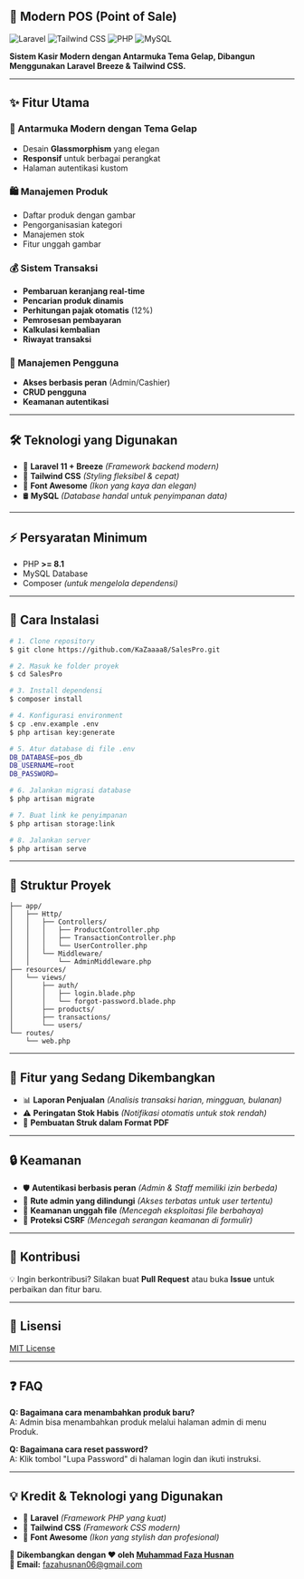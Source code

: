 ## 🚀 Modern POS (Point of Sale) 

![Laravel](https://img.shields.io/badge/Laravel-11-red?style=flat-square&logo=laravel) ![Tailwind CSS](https://img.shields.io/badge/Tailwind_CSS-3-blue?style=flat-square&logo=tailwind-css) ![PHP](https://img.shields.io/badge/PHP-%3E%3D8.1-purple?style=flat-square&logo=php) ![MySQL](https://img.shields.io/badge/MySQL-Database-blue?style=flat-square&logo=mysql)

**Sistem Kasir Modern dengan Antarmuka Tema Gelap, Dibangun Menggunakan Laravel Breeze & Tailwind CSS.**

---

## ✨ Fitur Utama

### 🎨 Antarmuka Modern dengan Tema Gelap
- Desain **Glassmorphism** yang elegan
- **Responsif** untuk berbagai perangkat
- Halaman autentikasi kustom

### 🛍️ Manajemen Produk
- Daftar produk dengan gambar
- Pengorganisasian kategori
- Manajemen stok
- Fitur unggah gambar

### 💰 Sistem Transaksi
- **Pembaruan keranjang real-time**
- **Pencarian produk dinamis**
- **Perhitungan pajak otomatis** (12%)
- **Pemrosesan pembayaran**
- **Kalkulasi kembalian**
- **Riwayat transaksi**

### 👥 Manajemen Pengguna
- **Akses berbasis peran** (Admin/Cashier)
- **CRUD pengguna**
- **Keamanan autentikasi**

---

## 🛠️ Teknologi yang Digunakan

- 🚀 **Laravel 11 + Breeze** *(Framework backend modern)*
- 🎨 **Tailwind CSS** *(Styling fleksibel & cepat)*
- 🔗 **Font Awesome** *(Ikon yang kaya dan elegan)*
- 🛢️ **MySQL** *(Database handal untuk penyimpanan data)*

---

## ⚡ Persyaratan Minimum

- PHP **>= 8.1**
- MySQL Database
- Composer *(untuk mengelola dependensi)*

---

## 🔧 Cara Instalasi

```bash
# 1. Clone repository
$ git clone https://github.com/KaZaaaa8/SalesPro.git

# 2. Masuk ke folder proyek
$ cd SalesPro

# 3. Install dependensi
$ composer install

# 4. Konfigurasi environment
$ cp .env.example .env
$ php artisan key:generate

# 5. Atur database di file .env
DB_DATABASE=pos_db
DB_USERNAME=root
DB_PASSWORD=

# 6. Jalankan migrasi database
$ php artisan migrate

# 7. Buat link ke penyimpanan
$ php artisan storage:link

# 8. Jalankan server
$ php artisan serve
```

---

## 📁 Struktur Proyek

```plaintext
├── app/
│   ├── Http/
│   │   ├── Controllers/
│   │   │   ├── ProductController.php
│   │   │   ├── TransactionController.php
│   │   │   └── UserController.php
│   │   └── Middleware/
│   │       └── AdminMiddleware.php
├── resources/
│   └── views/
│       ├── auth/
│       │   ├── login.blade.php
│       │   └── forgot-password.blade.php
│       ├── products/
│       ├── transactions/
│       └── users/
└── routes/
    └── web.php
```

---

## 🚀 Fitur yang Sedang Dikembangkan

- 📊 **Laporan Penjualan** *(Analisis transaksi harian, mingguan, bulanan)*
- ⚠️ **Peringatan Stok Habis** *(Notifikasi otomatis untuk stok rendah)*
- 🧾 **Pembuatan Struk dalam Format PDF**

---

## 🔒 Keamanan

- 🛡️ **Autentikasi berbasis peran** *(Admin & Staff memiliki izin berbeda)*
- 🔐 **Rute admin yang dilindungi** *(Akses terbatas untuk user tertentu)*
- 📂 **Keamanan unggah file** *(Mencegah eksploitasi file berbahaya)*
- 🔄 **Proteksi CSRF** *(Mencegah serangan keamanan di formulir)*

---

## 🤝 Kontribusi

💡 Ingin berkontribusi? Silakan buat **Pull Request** atau buka **Issue** untuk perbaikan dan fitur baru.

---

## 📜 Lisensi

[MIT License](https://opensource.org/licenses/MIT)

---

## ❓ FAQ

**Q: Bagaimana cara menambahkan produk baru?**  
A: Admin bisa menambahkan produk melalui halaman admin di menu Produk.

**Q: Bagaimana cara reset password?**  
A: Klik tombol "Lupa Password" di halaman login dan ikuti instruksi.

---

## 💡 Kredit & Teknologi yang Digunakan

- 🎵 **Laravel** *(Framework PHP yang kuat)*
- 🎨 **Tailwind CSS** *(Framework CSS modern)*
- 🚀 **Font Awesome** *(Ikon yang stylish dan profesional)*

🚀 **Dikembangkan dengan ❤️ oleh [Muhammad Faza Husnan](https://github.com/KaZaaaa8)**  
📧 **Email:** fazahusnan06@gmail.com

